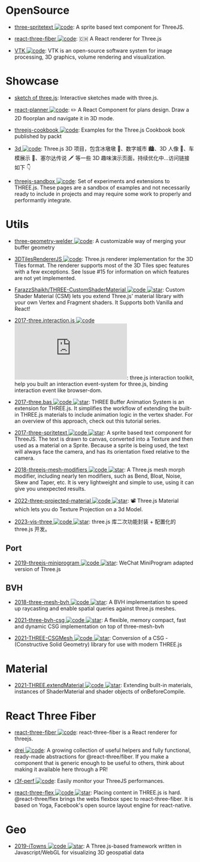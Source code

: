# OpenSource

- [three-spritetext ![code](https://martrix-usa.oss-accelerate.aliyuncs.com/logo/code.svg)](https://github.com/vasturiano/three-spritetext): A sprite based text component for ThreeJS.

- [react-three-fiber ![code](https://martrix-usa.oss-accelerate.aliyuncs.com/logo/code.svg)](https://github.com/pmndrs/react-three-fiber): 🇨🇭 A React renderer for Three.js

- [VTK ![code](https://martrix-usa.oss-accelerate.aliyuncs.com/logo/code.svg)](https://github.com/kitware/vtk-js): VTK is an open-source software system for image processing, 3D graphics, volume rendering and visualization.

# Showcase

- [sketch of three.js](https://ykob.github.io/sketch-threejs/): Interactive sketches made with three.js.

- [react-planner ![code](https://martrix-usa.oss-accelerate.aliyuncs.com/logo/code.svg)](https://github.com/cvdlab/react-planner): ✏️ A React Component for plans design. Draw a 2D floorplan and navigate it in 3D mode.

- [threejs-cookbook ![code](https://martrix-usa.oss-accelerate.aliyuncs.com/logo/code.svg)](https://github.com/josdirksen/threejs-cookbook): Examples for the Three.js Cookbook book published by packt

- [3d ![code](https://martrix-usa.oss-accelerate.aliyuncs.com/logo/code.svg)](https://github.com/dragonir/3d): Three.js 3D 项目，包含冰墩墩 🐼、数字城市 🏙、3D 人像 👤、车模展示 🚗、塞尔达传说 🗡 等一些 3D 趣味演示页面，持续优化中...访问链接如下 👇

- [threejs-sandbox ![code](https://martrix-usa.oss-accelerate.aliyuncs.com/logo/code.svg)](https://github.com/gkjohnson/threejs-sandbox): Set of experiments and extensions to THREE.js. These pages are a sandbox of examples and not necessarily ready to include in projects and may require some work to properly and performantly integrate.

# Utils

- [three-geometry-welder ![code](https://martrix-usa.oss-accelerate.aliyuncs.com/logo/code.svg)](https://github.com/0xAxiome/three-geometry-welder): A customizable way of merging your buffer geometry

- [3DTilesRendererJS ![code](https://martrix-usa.oss-accelerate.aliyuncs.com/logo/code.svg)](https://github.com/NASA-AMMOS/3DTilesRendererJS): Three.js renderer implementation for the 3D Tiles format. The renderer supports most of the 3D Tiles spec features with a few exceptions. See Issue #15 for information on which features are not yet implemented.

- [FarazzShaikh/THREE-CustomShaderMaterial ![code](https://martrix-usa.oss-accelerate.aliyuncs.com/logo/code.svg) ![star](https://img.shields.io/github/stars/FarazzShaikh/THREE-CustomShaderMaterial)](https://github.com/FarazzShaikh/THREE-CustomShaderMaterial): Custom Shader Material (CSM) lets you extend Three.js' material library with your own Vertex and Fragment shaders. It Supports both Vanilla and React!

- [2017-three.interaction.js ![code](https://martrix-usa.oss-accelerate.aliyuncs.com/logo/code.svg) ![star](https://img.shields.io/github/stars/jasonChen1982/three.interaction.js)](https://github.com/jasonChen1982/three.interaction.js): three.js interaction toolkit, help you built an interaction event-system for three.js, binding interaction event like browser-dom.

- [2017-three.bas ![code](https://martrix-usa.oss-accelerate.aliyuncs.com/logo/code.svg) ![star](https://img.shields.io/github/stars/zadvorsky/three.bas)](https://github.com/zadvorsky/three.bas): THREE Buffer Animation System is an extension for THREE.js. It simplifies the workflow of extending the built-in THREE.js materials to include animation logic in the vertex shader. For an overview of this approach, check out this tutorial series.

- [2017-three-spritetext ![code](https://martrix-usa.oss-accelerate.aliyuncs.com/logo/code.svg) ![star](https://img.shields.io/github/stars/vasturiano/three-spritetext)](https://github.com/vasturiano/three-spritetext): A sprite based text component for ThreeJS. The text is drawn to canvas, converted into a Texture and then used as a material on a Sprite. Because a sprite is being used, the text will always face the camera, and has its orientation fixed relative to the camera.

- [2018-threejs-mesh-modifiers ![code](https://martrix-usa.oss-accelerate.aliyuncs.com/logo/code.svg) ![star](https://img.shields.io/github/stars/drawcall/threejs-mesh-modifiers)](https://github.com/drawcall/threejs-mesh-modifiers): A Three.js mesh morph modifier, including nearly ten modifiers, such as Bend, Bloat, Noise, Skew and Taper, etc. It is very lightweight and simple to use, using it can give you unexpected results.

- [2022-three-projected-material ![code](https://martrix-usa.oss-accelerate.aliyuncs.com/logo/code.svg) ![star](https://img.shields.io/github/stars/marcofugaro/three-projected-material)](https://github.com/marcofugaro/three-projected-material): 📽 Three.js Material which lets you do Texture Projection on a 3d Model.

- [2023-vis-three ![code](https://martrix-usa.oss-accelerate.aliyuncs.com/logo/code.svg) ![star](https://img.shields.io/github/stars/Shiotsukikaedesari/vis-three)](https://github.com/Shiotsukikaedesari/vis-three): three.js 库二次功能封装 + 配置化的 three.js 开发。

## Port

- [2019-threejs-miniprogram ![code](https://martrix-usa.oss-accelerate.aliyuncs.com/logo/code.svg) ![star](https://img.shields.io/github/stars/wechat-miniprogram/threejs-miniprogram)](https://github.com/wechat-miniprogram/threejs-miniprogram): WeChat MiniProgram adapted version of Three.js

## BVH

- [2018-three-mesh-bvh ![code](https://martrix-usa.oss-accelerate.aliyuncs.com/logo/code.svg) ![star](https://img.shields.io/github/stars/gkjohnson/three-mesh-bvh)](https://github.com/gkjohnson/three-mesh-bvh): A BVH implementation to speed up raycasting and enable spatial queries against three.js meshes.

- [2021-three-bvh-csg ![code](https://martrix-usa.oss-accelerate.aliyuncs.com/logo/code.svg) ![star](https://img.shields.io/github/stars/gkjohnson/three-bvh-csg)](https://github.com/gkjohnson/three-bvh-csg): A flexible, memory compact, fast and dynamic CSG implementation on top of three-mesh-bvh

- [2021-THREE-CSGMesh ![code](https://martrix-usa.oss-accelerate.aliyuncs.com/logo/code.svg) ![star](https://img.shields.io/github/stars/manthrax/THREE-CSGMesh)](https://github.com/manthrax/THREE-CSGMesh): Conversion of a CSG - (Constructive Solid Geometry) library for use with modern THREE.js

# Material

- [2021-THREE.extendMaterial ![code](https://martrix-usa.oss-accelerate.aliyuncs.com/logo/code.svg) ![star](https://img.shields.io/github/stars/Fyrestar/THREE.extendMaterial)](https://github.com/Fyrestar/THREE.extendMaterial): Extending built-in materials, instances of ShaderMaterial and shader objects of onBeforeCompile.

# React Three Fiber

- [react-three-fiber ![code](https://martrix-usa.oss-accelerate.aliyuncs.com/logo/code.svg)](https://github.com/pmndrs/react-three-fiber): react-three-fiber is a React renderer for threejs.

- [drei ![code](https://martrix-usa.oss-accelerate.aliyuncs.com/logo/code.svg)](https://github.com/pmndrs/drei): A growing collection of useful helpers and fully functional, ready-made abstractions for @react-three/fiber. If you make a component that is generic enough to be useful to others, think about making it available here through a PR!

- [r3f-perf ![code](https://martrix-usa.oss-accelerate.aliyuncs.com/logo/code.svg)](https://github.com/utsuboco/r3f-perf): Easily monitor your ThreeJS performances.

- [react-three-flex ![code](https://martrix-usa.oss-accelerate.aliyuncs.com/logo/code.svg) ![star](https://img.shields.io/github/stars/pmndrs/react-three-flex)](https://github.com/pmndrs/react-three-flex): Placing content in THREE.js is hard. @react-three/flex brings the webs flexbox spec to react-three-fiber. It is based on Yoga, Facebook's open source layout engine for react-native.

# Geo

- [2019-iTowns ![code](https://martrix-usa.oss-accelerate.aliyuncs.com/logo/code.svg) ![star](https://img.shields.io/github/stars//iTowns/itowns)](https://github.com//iTowns/itowns): A Three.js-based framework written in Javascript/WebGL for visualizing 3D geospatial data
